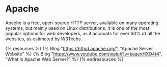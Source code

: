 # Apache

Apache is a free, open-source HTTP server, available on many operating systems, but mainly used on Linux distributions. It is one of the most popular options for web developers, as it accounts for over 30% of all the websites, as estimated by W3Techs.

{% resources %}
  {% Blog "https://httpd.apache.org/", "Apache Server Website" %}
  {% Blog "https://www.youtube.com/watch?v=kaaenHXO4t4", "What is Apache Web Server?" %}
{% endresources %}
